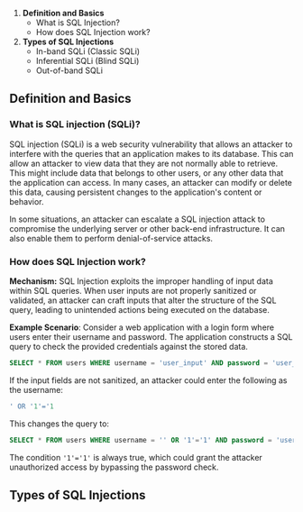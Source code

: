 1. **Definition and Basics**
    - What is SQL Injection?
    - How does SQL Injection work?
2. **Types of SQL Injections**
    - In-band SQLi (Classic SQLi)
    - Inferential SQLi (Blind SQLi)
    - Out-of-band SQLi

## **Definition and Basics**
### What is SQL injection (SQLi)?
SQL injection (SQLi) is a web security vulnerability that allows an attacker to interfere with the queries that an application makes to its database. This can allow an attacker to view data that they are not normally able to retrieve. This might include data that belongs to other users, or any other data that the application can access. In many cases, an attacker can modify or delete this data, causing persistent changes to the application's content or behavior.

In some situations, an attacker can escalate a SQL injection attack to compromise the underlying server or other back-end infrastructure. It can also enable them to perform denial-of-service attacks.

### How does SQL Injection work?
**Mechanism:** SQL Injection exploits the improper handling of input data within SQL queries. When user inputs are not properly sanitized or validated, an attacker can craft inputs that alter the structure of the SQL query, leading to unintended actions being executed on the database.

**Example Scenario**: Consider a web application with a login form where users enter their username and password. The application constructs a SQL query to check the provided credentials against the stored data.
```sql
SELECT * FROM users WHERE username = 'user_input' AND password = 'user_password'
```

If the input fields are not sanitized, an attacker could enter the following as the username:
```sql
' OR '1'='1
```

This changes the query to:
```sql
SELECT * FROM users WHERE username = '' OR '1'='1' AND password = 'user_password';
```

The condition `'1'='1'` is always true, which could grant the attacker unauthorized access by bypassing the password check.

## **Types of SQL Injections**

